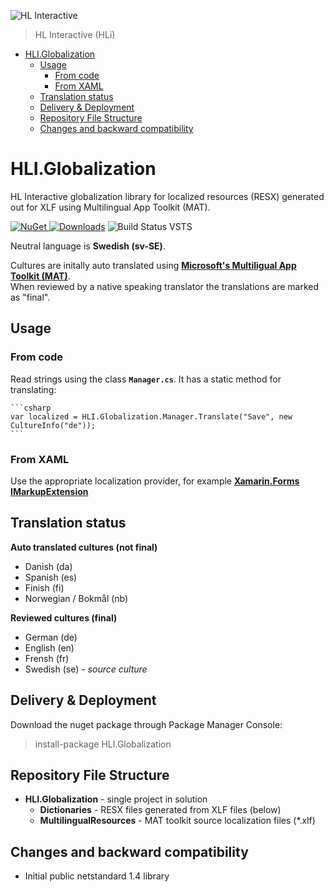 ![HL Interactive](https://www.dropbox.com/s/fdyzvkso9zs9ndf/HLi.Signature.DVDs.jpg?dl=1)
> HL Interactive (HLi)

- [HLI.Globalization](#hliglobalization)
  * [Usage](#usage)
    + [From code](#from-code)
    + [From XAML](#from-xaml)
  * [Translation status](#translation-status)
  * [Delivery & Deployment](#delivery---deployment)
  * [Repository File Structure](#repository-file-structure)
  * [Changes and backward compatibility](#changes-and-backward-compatibility)

# HLI.Globalization
HL Interactive globalization library for localized resources (RESX) generated out for XLF using Multilingual App Toolkit (MAT).

[![NuGet](https://img.shields.io/nuget/v/HLI.Globalization.svg)
![Downloads](https://img.shields.io/nuget/dt/HLI.Globalization.svg)](https://preview.nuget.org/packages/HLI.Globalization/)
![Build Status VSTS](https://nodessoft.visualstudio.com/_apis/public/build/definitions/3a183231-51dc-48b1-93c8-1ecde648ef37/22/badge)

 
Neutral language is **Swedish (sv-SE)**.

Cultures are initally auto translated using **[Microsoft's Multiligual App Toolkit (MAT)](https://developer.microsoft.com/en-us/windows/develop/multilingual-app-toolkit "Multiligual App Toolkit at Microsoft.com")**.  
When reviewed by a native speaking translator the translations are marked as "final".

## Usage
### From code
Read strings using the class **`Manager.cs`**. It has a static method for translating:

	```csharp
	var localized = HLI.Globalization.Manager.Translate("Save", new CultureInfo("de"));
	```

### From XAML
Use the appropriate localization provider, for example **[Xamarin.Forms IMarkupExtension](https://developer.xamarin.com/guides/xamarin-forms/advanced/localization/ "Localizing Xamarin.Forms")**

## Translation status
**Auto translated cultures (not final)**

* Danish (da)
* Spanish (es)
* Finish (fi)
* Norwegian / Bokmål (nb)

**Reviewed cultures (final)**

* German (de)
* English (en)
* Frensh (fr)
* Swedish (se) - *source culture*

## Delivery & Deployment
Download the nuget package through Package Manager Console:

> install-package HLI.Globalization

## Repository File Structure
* **HLI.Globalization** - single project in solution
	* **Dictionaries** - RESX files generated from XLF files (below)
	* **MultilingualResources** - MAT toolkit source localization files (*.xlf)

## Changes and backward compatibility
* Initial public netstandard 1.4 library